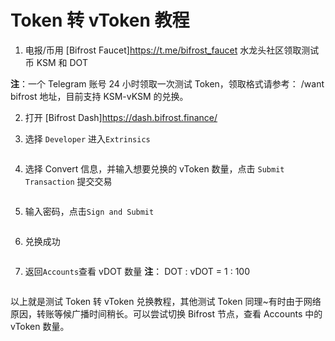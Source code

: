 # Token 转 vToken 教程

1. 电报/币用 [Bifrost Faucet]<https://t.me/bifrost_faucet> 水龙头社区领取测试币 KSM 和 DOT

**注**：一个 Telegram 账号 24 小时领取一次测试 Token，领取格式请参考： /want bifrost 地址，目前支持 KSM-vKSM 的兑换。

2. 打开 [Bifrost Dash]<https://dash.bifrost.finance/>

3. 选择 `Developer` 进入`Extrinsics`

<img :src="$withBase('/zh/convert-veos/convert-veos-01.png')" alt="" />

4. 选择 Convert 信息，并输入想要兑换的 vToken 数量，点击 `Submit Transaction` 提交交易

<img :src="$withBase('/zh/convert-veos/convert-veos-02.png')" alt="" />

5. 输入密码，点击`Sign and Submit`

<img :src="$withBase('/zh/convert-veos/convert-veos-03.png')" alt="" />

6. 兑换成功

<img :src="$withBase('/zh/convert-veos/convert-veos-04.png')" alt="" />

7. 返回`Accounts`查看 vDOT 数量
**注**：  DOT : vDOT = 1 : 100

<img :src="$withBase('/zh/convert-veos/convert-veos-05.png')" alt="" />

以上就是测试 Token 转 vToken 兑换教程，其他测试 Token 同理~有时由于网络原因，转账等候广播时间稍长。可以尝试切换 Bifrost 节点，查看 Accounts 中的 vToken 数量。